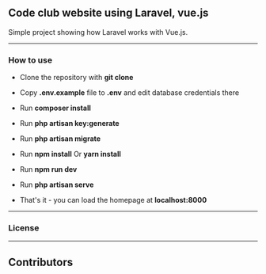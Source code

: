 ## Code club website using Laravel, vue.js

Simple project showing how Laravel works with Vue.js.

---

### How to use

- Clone the repository with __git clone__
- Copy __.env.example__ file to __.env__ and edit database credentials there
- Run __composer install__
- Run __php artisan key:generate__
- Run __php artisan migrate__
- Run __npm install__ Or __yarn install__
- Run __npm run dev__

- Run __php artisan serve__
- That's it - you can load the homepage at __localhost:8000__

---

### License



---

## Contributors

